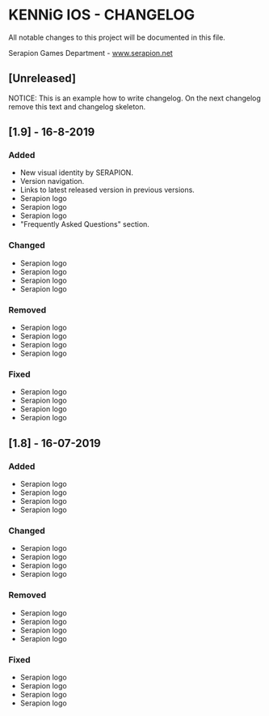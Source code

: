# KENNiG IOS - CHANGELOG
All notable changes to this project will be documented in this file.

Serapion Games Department - www.serapion.net

## [Unreleased]

NOTICE: This is an example how to write changelog. On the next changelog remove this text and changelog skeleton. 

## [1.9] - 16-8-2019
### Added
- New visual identity by SERAPION.
- Version navigation.
- Links to latest released version in previous versions.
- Serapion logo
- Serapion logo
- Serapion logo
- "Frequently Asked Questions" section.


### Changed
- Serapion logo
- Serapion logo
- Serapion logo
- Serapion logo

### Removed
- Serapion logo
- Serapion logo
- Serapion logo
- Serapion logo

### Fixed
- Serapion logo
- Serapion logo
- Serapion logo
- Serapion logo

## [1.8] - 16-07-2019
### Added
- Serapion logo
- Serapion logo
- Serapion logo
- Serapion logo

### Changed
- Serapion logo
- Serapion logo
- Serapion logo
- Serapion logo

### Removed
- Serapion logo
- Serapion logo
- Serapion logo
- Serapion logo

### Fixed
- Serapion logo
- Serapion logo
- Serapion logo
- Serapion logo


